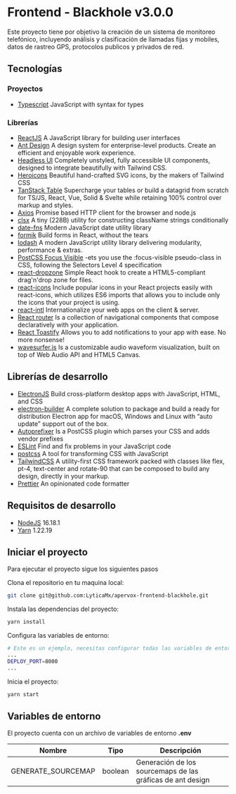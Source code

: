 # Frontend - Blackhole v3.0.0

Este proyecto tiene por objetivo la creación de un sistema de monitoreo telefónico, incluyendo análisis y clasificación de llamadas fijas y mobiles, datos de rastreo GPS, protocolos publicos y privados de red.

## Tecnologías

### Proyectos

- [Typescript](https://www.typescriptlang.org/) JavaScript with syntax for types

### Librerías

- [ReactJS](https://reactjs.org/) A JavaScript library for building user interfaces
- [Ant Design](https://ant.design/) A design system for enterprise-level products. Create an efficient and enjoyable work experience.
- [Headless UI](https://headlessui.com/) Completely unstyled, fully accessible UI components, designed to integrate beautifully with Tailwind CSS.
- [Heroicons](https://heroicons.com/) Beautiful hand-crafted SVG icons, by the makers of Tailwind CSS
- [TanStack Table](https://tanstack.com/table/v8) Supercharge your tables or build a datagrid from scratch for TS/JS, React, Vue, Solid & Svelte while retaining 100% control over markup and styles.
- [Axios](https://axios-http.com/docs/intro) Promise based HTTP client for the browser and node.js
- [clsx](https://github.com/lukeed/clsx#readme) A tiny (228B) utility for constructing className strings conditionally
- [date-fns](https://date-fns.org/) Modern JavaScript date utility library
- [formik](https://formik.org/) Build forms in React, without the tears
- [lodash](https://lodash.com/) A modern JavaScript utility library delivering modularity, performance & extras.
- [PostCSS Focus Visible](https://github.com/csstools/postcss-plugins/tree/main/plugins/postcss-focus-visible#readme) -ets you use the :focus-visible pseudo-class in CSS, following the Selectors Level 4 specification
- [react-dropzone](https://react-dropzone.js.org/) Simple React hook to create a HTML5-compliant drag'n'drop zone for files.
- [react-icons](https://react-icons.github.io/react-icons/) Include popular icons in your React projects easily with react-icons, which utilizes ES6 imports that allows you to include only the icons that your project is using.
- [react-intl](https://formatjs.io/docs/react-intl/#the-react-intl-package) Internationalize your web apps on the client & server.
- [React router](https://v5.reactrouter.com/web/guides/quick-start) Is a collection of navigational components that compose declaratively with your application.
- [React Toastify](https://github.com/fkhadra/react-toastify#readme) Allows you to add notifications to your app with ease. No more nonsense!
- [wavesurfer.js](https://wavesurfer-js.org/) Is a customizable audio waveform visualization, built on top of Web Audio API and HTML5 Canvas.

## Librerías de desarrollo

- [ElectronJS](https://www.electronjs.org/) Build cross-platform desktop apps with JavaScript, HTML, and CSS
- [electron-builder](https://www.electron.build/) A complete solution to package and build a ready for distribution Electron app for macOS, Windows and Linux with “auto update” support out of the box.
- [Autoprefixer](https://github.com/postcss/autoprefixer#readme) Is a PostCSS plugin which parses your CSS and adds vendor prefixes
- [ESLint](https://eslint.org/) Find and fix problems in your JavaScript code
- [postcss](https://postcss.org/) A tool for transforming CSS with JavaScript
- [TailwindCSS](https://tailwindcss.com/) A utility-first CSS framework packed with classes like flex, pt-4, text-center and rotate-90 that can be composed to build any design, directly in your markup.
- [Prettier](https://prettier.io/) An opinionated code formatter

## Requisitos de desarrollo

- [NodeJS](https://nodejs.org/download/release/latest-v16.x/)  16.18.1
- [Yarn](https://yarnpkg.com/) 1.22.19

## Iniciar el proyecto

Para ejecutar el proyecto sigue los siguientes pasos

Clona el repositorio en tu maquina local:

```bash
git clone git@github.com:LyticaMx/apervox-frontend-blackhole.git
```

Instala las dependencias del  proyecto:

``` bash
yarn install
```

Configura las variables de entorno:

```bash
# Este es un ejemplo, necesitas configurar todas las variables de entorno.
...
DEPLOY_PORT=8000
...
```

Inicia el proyecto:

```bash
yarn start
```

## Variables de entorno

El proyecto cuenta con un archivo de variables de entorno
**.env**

|Nombre|Tipo|Descripción
|------|----|-----------|
|GENERATE_SOURCEMAP|boolean|Generación de los sourcemaps de las gráficas de ant design
